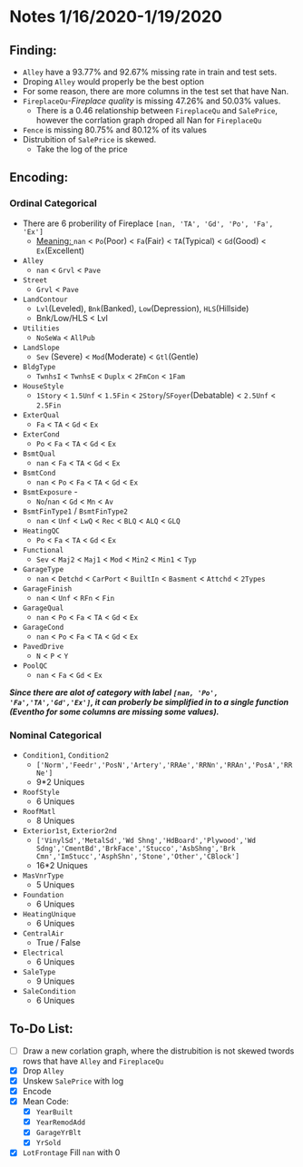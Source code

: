 # Notes 1/16/2020-1/19/2020

## Finding:
 - ```Alley``` have a 93.77% and 92.67% missing rate in train and test sets. 
  - Droping ```Alley``` would properly be the best option
 - For some reason, there are more columns in the test set that have Nan.
 - ```FireplaceQu```*-Fireplace quality* is missing 47.26% and 50.03% values.
   - There is a 0.46 relationship between ```FireplaceQu``` and ```SalePrice```, however the corrlation graph droped all Nan for ```FireplaceQu```
-  ```Fence``` is missing 80.75% and 80.12% of its values
- Distrubition of ```SalePrice``` is skewed. 
  - Take the log of the price
## Encoding:
### Ordinal Categorical 
- There are 6 proberility of Fireplace ```[nan, 'TA', 'Gd', 'Po', 'Fa', 'Ex']```
  - [Meaning: ](https://books.google.com/books?id=CpGyDwAAQBAJ&pg=PA146&lpg=PA146&dq=%27TA%27,+%27Gd%27,+%27Po%27,+%27Fa%27,+%27Ex%27&source=bl&ots=5X0tpFoA8w&sig=ACfU3U07UiB_MNarL2KNq6FYXUHYerm95A&hl=en&sa=X&ved=2ahUKEwjgit7U44jnAhUNCs0KHb1_DagQ6AEwAXoECB0QAQ#v=onepage&q='TA'%2C%20'Gd'%2C%20'Po'%2C%20'Fa'%2C%20'Ex'&f=false)
 ```nan``` < ```Po```(Poor) < ```Fa```(Fair) < ```TA```(Typical) < ```Gd```(Good) < ```Ex```(Excellent)
- ```Alley``` 
  - ```nan``` < ```Grvl``` < ```Pave```
- ```Street```
  - ```Grvl``` < ```Pave```
- ```LandContour```
  - ```Lvl```(Leveled), ```Bnk```(Banked), ```Low```(Depression), ```HLS```(Hillside)
  - Bnk/Low/HLS < Lvl
- ```Utilities```
  - ```NoSeWa``` < ```AllPub```
- ```LandSlope```
  - ```Sev``` (Severe) < ```Mod```(Moderate) < ```Gtl```(Gentle) 
- ```BldgType```
  - ```TwnhsI``` < ```TwnhsE``` < ```Duplx``` < ```2FmCon``` < ```1Fam```
- ```HouseStyle```
  - ```1Story``` < ```1.5Unf``` < ```1.5Fin``` < ```2Story```/```SFoyer```(Debatable) < ```2.5Unf``` < ```2.5Fin```
- ```ExterQual```
  - ```Fa``` < ```TA``` < ```Gd``` < ```Ex```
- ```ExterCond```
  - ```Po``` < ```Fa``` < ```TA``` < ```Gd``` < ```Ex```
- ```BsmtQual```
  - ```nan``` < ```Fa``` < ```TA``` < ```Gd``` < ```Ex```
- ```BsmtCond```
  - ```nan``` < ```Po``` < ```Fa``` < ```TA``` < ```Gd``` < ```Ex```
- ```BsmtExposure``` - 
  - ```No```/```nan``` < ```Gd``` < ```Mn``` < ```Av```
- ```BsmtFinType1``` / ```BsmtFinType2```
  - ```nan``` < ```Unf``` < ```LwQ``` < ```Rec``` < ```BLQ``` < ```ALQ``` < ```GLQ```
- ```HeatingQC```
  - ```Po``` < ```Fa``` < ```TA``` < ```Gd``` < ```Ex```
- ```Functional```
  - ```Sev``` < ```Maj2``` < ```Maj1``` < ```Mod``` < ```Min2``` < ```Min1``` < ```Typ```
- ```GarageType```
  - ```nan``` < ```Detchd``` < ```CarPort``` < ```BuiltIn``` < ```Basment``` < ```Attchd``` < ```2Types```
- ```GarageFinish```
  - ```nan``` < ```Unf``` < ```RFn``` < ```Fin```
- ```GarageQual```
  - ```nan``` < ```Po``` < ```Fa``` < ```TA``` < ```Gd``` < ```Ex```
- ```GarageCond```
  - ```nan``` < ```Po``` < ```Fa``` < ```TA``` < ```Gd``` < ```Ex```
- ```PavedDrive```
  - ```N``` < ```P``` < ```Y```
- ```PoolQC```
  - ```nan``` < ```Fa``` < ```Gd``` < ```Ex```    

***Since there are alot of category with label ***```[nan, 'Po', 'Fa','TA','Gd','Ex']```***, it can proberly be simplified in to a single function (Eventho for some columns are missing some values).***

### Nominal Categorical
- ```Condition1```, ```Condition2```
  - ```['Norm','Feedr','PosN','Artery','RRAe','RRNn','RRAn','PosA','RRNe']```
  - 9*2 Uniques
- ```RoofStyle```
  - 6 Uniques
- ```RoofMatl```
  - 8 Uniques
- ```Exterior1st```, ```Exterior2nd```
  - ```['VinylSd','MetalSd','Wd Shng','HdBoard','Plywood','Wd Sdng','CmentBd','BrkFace','Stucco','AsbShng','Brk Cmn','ImStucc','AsphShn','Stone','Other','CBlock']```
  - 16*2 Uniques
- ```MasVnrType```
  - 5 Uniques
- ```Foundation```
  - 6 Uniques
- ```HeatingUnique```
  - 6 Uniques
- ```CentralAir```
  - True / False
- ```Electrical```
  - 6 Uniques
- ```SaleType```
  - 9 Uniques
- ```SaleCondition```
  - 6 Uniques

## To-Do List:
- [ ] Draw a new corlation graph, where the distrubition is not skewed twords rows that have ```Alley``` and ```FireplaceQu```
- [X] Drop ```Alley```
- [X] Unskew ```SalePrice``` with log
- [X] Encode
- [X] Mean Code: 
  - [X] ```YearBuilt```
  - [X] ```YearRemodAdd```
  - [X] ```GarageYrBlt```
  - [X] ```YrSold```
- [X] ```LotFrontage``` Fill ```nan``` with 0
